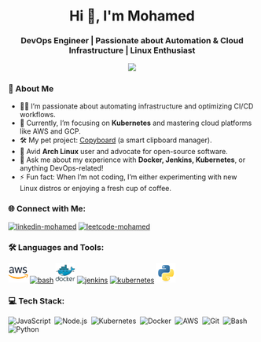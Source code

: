 

<h1 align="center">Hi 👋, I'm Mohamed</h1>
<h3 align="center">DevOps Engineer | Passionate about Automation & Cloud Infrastructure | Linux Enthusiast</h3>

<p align="center">
  <a href="https://github.com/DenverCoder1/readme-typing-svg">
    <img src="https://readme-typing-svg.herokuapp.com/?lines=DevOps%20Engineer;Cloud%20Native%20Developer;Kubernetes%20&%20Docker%20Specialist;Always%20learning%20new%20technologies&font=Fira%20Code&center=true&width=440&height=45&color=f75c7e&vCenter=true&size=22">
  </a>
</p>

### 🚀 About Me

- 👨‍💻 I’m passionate about automating infrastructure and optimizing CI/CD workflows.
- 🌱 Currently, I’m focusing on **Kubernetes** and mastering cloud platforms like AWS and GCP.
- 🛠️ My pet project: [Copyboard](https://github.com/AB-Twitty/RenoCare) (a smart clipboard manager).
- 🐧 Avid **Arch Linux** user and advocate for open-source software.
- 💬 Ask me about my experience with **Docker, Jenkins, Kubernetes**, or anything DevOps-related!
- ⚡ Fun fact: When I’m not coding, I’m either experimenting with new Linux distros or enjoying a fresh cup of coffee.

### 🌐 Connect with Me:
<p align="left">
  <a href="https://www.linkedin.com/in/mohamed-gaber353/" target="_blank"><img align="center" src="https://raw.githubusercontent.com/rahuldkjain/github-profile-readme-generator/master/src/images/icons/Social/linked-in-alt.svg" alt="linkedin-mohamed" height="30" width="40" /></a>
  <a href="https://leetcode.com/u/Mohamed_Gaber_Abdelghafar/" target="_blank"><img align="center" src="https://raw.githubusercontent.com/rahuldkjain/github-profile-readme-generator/master/src/images/icons/Social/leet-code.svg" alt="leetcode-mohamed" height="30" width="40" /></a>
</p>

### 🛠 Languages and Tools:
<p align="left">
  <a href="https://aws.amazon.com" target="_blank" rel="noreferrer"><img src="https://raw.githubusercontent.com/devicons/devicon/master/icons/amazonwebservices/amazonwebservices-original-wordmark.svg" alt="aws" width="40" height="40"/></a>
  <a href="https://www.gnu.org/software/bash/" target="_blank" rel="noreferrer"><img src="https://www.vectorlogo.zone/logos/gnu_bash/gnu_bash-icon.svg" alt="bash" width="40" height="40"/></a>
  <a href="https://www.docker.com/" target="_blank" rel="noreferrer"><img src="https://raw.githubusercontent.com/devicons/devicon/master/icons/docker/docker-original-wordmark.svg" alt="docker" width="40" height="40"/></a>
  <a href="https://www.jenkins.io" target="_blank" rel="noreferrer"><img src="https://www.vectorlogo.zone/logos/jenkins/jenkins-icon.svg" alt="jenkins" width="40" height="40"/></a>
  <a href="https://kubernetes.io" target="_blank" rel="noreferrer"><img src="https://www.vectorlogo.zone/logos/kubernetes/kubernetes-icon.svg" alt="kubernetes" width="40" height="40"/></a>
  <a href="https://www.python.org" target="_blank" rel="noreferrer"><img src="https://raw.githubusercontent.com/devicons/devicon/master/icons/python/python-original.svg" alt="python" width="40" height="40"/></a>
</p>

### 💻 Tech Stack:
![JavaScript](https://img.shields.io/badge/-JavaScript-05122A?style=flat&logo=javascript)&nbsp;
![Node.js](https://img.shields.io/badge/-Node.js-05122A?style=flat&logo=node.js&logoColor=339933)&nbsp;
![Kubernetes](https://img.shields.io/badge/-Kubernetes-05122A?style=flat&logo=kubernetes)&nbsp;
![Docker](https://img.shields.io/badge/-Docker-05122A?style=flat&logo=docker)&nbsp;
![AWS](https://img.shields.io/badge/-AWS-05122A?style=flat&logo=amazon-aws)&nbsp;
![Git](https://img.shields.io/badge/-Git-05122A?style=flat&logo=git)&nbsp;
![Bash](https://img.shields.io/badge/-Bash-05122A?style=flat&logo=gnu-bash)&nbsp;
![Python](https://img.shields.io/badge/-Python-05122A?style=flat&logo=python)&nbsp;

